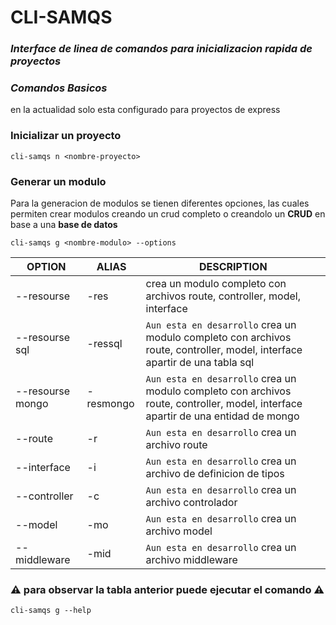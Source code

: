 # CLI-SAMQS
### _Interface de linea de comandos para inicializacion rapida de proyectos_

### **_Comandos Basicos_**
en la actualidad solo esta configurado para proyectos de express

### **Inicializar un proyecto**
```
cli-samqs n <nombre-proyecto>
```


### **Generar un modulo**
Para la generacion de modulos se tienen diferentes opciones, las cuales permiten crear modulos creando un crud completo o creandolo un **CRUD** en base a una **base de datos**
```
cli-samqs g <nombre-modulo> --options
```

| OPTION            | ALIAS     | DESCRIPTION   |
| -----             | -----     | -----         |
| --resourse        | -res      | crea un modulo completo con archivos route, controller, model, interface |
| --resourse sql    | -ressql   | `Aun esta en desarrollo` crea un modulo completo con archivos route, controller, model, interface apartir de una tabla sql |
| --resourse mongo  | -resmongo | `Aun esta en desarrollo` crea un modulo completo con archivos route, controller, model, interface apartir de una entidad de mongo |
| --route           | -r        | `Aun esta en desarrollo` crea un archivo route |
| --interface       | -i        | `Aun esta en desarrollo` crea un archivo de definicion de tipos |
| --controller      | -c        | `Aun esta en desarrollo` crea un archivo controlador |
| --model           | -mo       | `Aun esta en desarrollo` crea un archivo model |
| --middleware      | -mid      | `Aun esta en desarrollo` crea un archivo middleware |

### ⚠️ ️**para observar la tabla anterior puede ejecutar el comando** ⚠️
```
cli-samqs g --help
```
